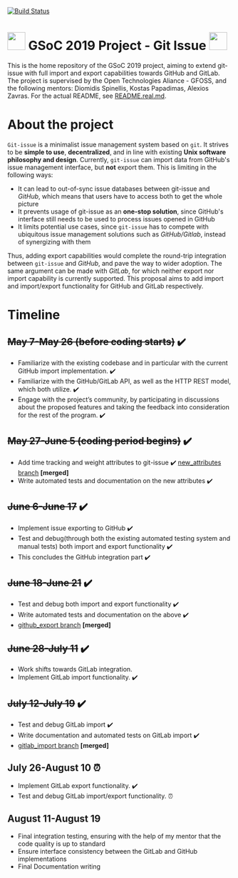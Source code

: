 [![Build Status](https://travis-ci.org/eellak/gsoc2019-git-issue.svg?branch=gsoc-2019)](https://travis-ci.org/eellak/gsoc2019-git-issue)
#  <img src="https://developers.google.com/open-source/gsoc/resources/downloads/GSoC-icon-192.png" width="40"> GSoC 2019 Project - Git Issue <img src="https://developers.google.com/open-source/gsoc/resources/downloads/GSoC-icon-192.png" width="40">
This is the home repository of the GSoC 2019 project, aiming to extend git-issue with full import and export capabilities towards GitHub and GitLab. The project is supervised by the Open Technologies Aliance - GFOSS, and the following mentors: Diomidis Spinellis, Kostas Papadimas, Alexios Zavras. For the actual README, see [README.real.md](https://github.com/eellak/gsoc2019-git-issue/blob/gsoc-2019/README.real.md).

# About the project
`Git-issue` is a minimalist issue management system based on `git`. It strives to be **simple to use**, **decentralized**, and in line with existing **Unix software philosophy and design**.
Currently, `git-issue` can import data from GitHub's issue management interface, but **not** export them. This is limiting in the following ways:
+  It can lead to out-of-sync issue databases between git-issue and *GitHub*, which means that users have to access both to get the whole picture
+ It prevents usage of git-issue as an **one-stop solution**, since GitHub's interface still needs to be used to process issues opened in GitHub
+ It limits potential use cases, since `git-issue` has to compete with ubiquitous issue management solutions such as *GitHub/Gitlab*, instead of synergizing with them

Thus, adding export capabilities would complete the round-trip integration between `git-issue` and *GitHub*, and pave the way to wider adoption. The same argument can be made with *GitLab*, for which neither export nor import capability is currently supported. This proposal aims to add import and import/export functionality for GitHub and GitLab respectively.

# Timeline
## ~~May 7-May 26 (before coding starts)~~ :heavy_check_mark:
- Familiarize with the existing codebase and in particular with the current GitHub import implementation. :heavy_check_mark:
- Familiarize with the GitHub/GitLab API, as well as the HTTP REST model, which both utilize. :heavy_check_mark:
- Engage with the project’s community, by participating in discussions about the proposed features and taking the feedback into consideration for the rest of the program. :heavy_check_mark:
## ~~May 27-June 5 (coding period begins)~~ :heavy_check_mark:
- Add time tracking and weight attributes to git-issue :heavy_check_mark: [new_attributes branch](https://github.com/eellak/gsoc2019-git-issue/tree/new_attributes) **[merged]**
- Write automated tests and documentation on the new attributes :heavy_check_mark:
## ~~June 6-June 17~~ :heavy_check_mark:
- Implement issue exporting to GitHub :heavy_check_mark:
- Test and debug(through both the existing automated testing system and manual tests) both import and export functionality :heavy_check_mark:
- This concludes the GitHub integration part :heavy_check_mark:
## ~~June 18-June 21~~ :heavy_check_mark:
- Test and debug both import and export functionality :heavy_check_mark:
- Write automated tests and documentation on the above :heavy_check_mark:
- [github_export branch](https://github.com/eellak/gsoc2019-git-issue/tree/github_export) **[merged]**
## ~~June 28-July 11~~ :heavy_check_mark:
- Work shifts towards GitLab integration.
- Implement GitLab import functionality. :heavy_check_mark:
## ~~July 12-July 19~~ :heavy_check_mark:
- Test and debug GitLab import :heavy_check_mark:
- Write documentation and automated tests on GitLab import :heavy_check_mark:
- [gitlab_import branch](https://github.com/eellak/gsoc2019-git-issue/tree/gitlab_import) **[merged]**
## July 26-August 10 :alarm_clock:
- Implement GitLab export functionality. :heavy_check_mark:
- Test and debug GitLab import/export functionality. :alarm_clock:
## August 11-August 19
- Final integration testing, ensuring with the help of my mentor that the code quality is up to standard
- Ensure interface consistency between the GitLab and GitHub implementations
- Final Documentation writing

